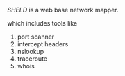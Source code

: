 *SHELD* is a web base network mapper.

which includes tools like
1. port scanner
2. intercept headers
3. nslookup
4. traceroute
5. whois